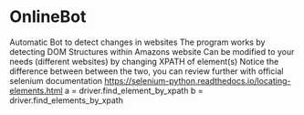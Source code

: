 # OnlineBot
Automatic Bot to detect changes in websites
The program works by detecting DOM Structures within Amazons website
Can be modified to your needs (different websites) by changing XPATH of element(s)
Notice the difference between between the two, you can review further with official selenium documentation https://selenium-python.readthedocs.io/locating-elements.html
a = driver.find_element_by_xpath
b = driver.find_elements_by_xpath
